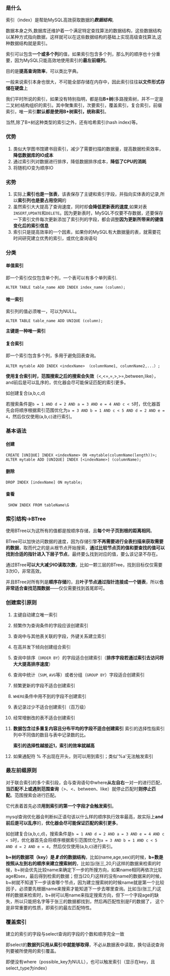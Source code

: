 ### 是什么

索引（index）是帮助MySQL高效获取数据的***数据结构***。

数据本身之外,数据库还维护着一个满足特定查找算法的数据结构，这些数据结构以某种方式指向数据，这样就可以在这些数据结构的基础上实现高级查找算法,这种数据结构就是索引。

索引可以包含**一个或多个列**的值，如果索引包含多个列，那么列的顺序也十分重要，因为MySQL只能高效地使用索引的**最左前缀列**。

目的是**提高查询效率**，可以类比字典。

一般来说索引本身也很大，不可能全部存储在内存中，因此索引往往**以文件形式存储在硬盘**上

我们平时所说的索引，如果没有特别指明，都是指**B+树**(多路搜索树，并不一定是二叉树)结构组织的索引。其中聚集索引，次要索引，覆盖索引，复合索引，前缀索引，唯一索引**默认都是使用B+树索引，统称索引**。

当然,除了B+树这种类型的索引之外，还有哈希索引(hash index)等。



### 优势

1. 类似大学图书馆建书目索引，减少了需要扫描的数据量，提高数据检索效率，**降低数据库的IO成本**
2. 通过索引列对数据进行排序，降低数据排序成本，**降低了CPU的消耗**
3. 将随机IO变为顺序IO

### 劣势

1. 实际上**索引也是一张表**，该表保存了主键和索引字段，并指向实体表的记录,所以**索引列也是要占用空间**的
2. 虽然索引大大提高了查询速度，同时却**会降低更新表的速度**,如果对表`INSERT`,`UPDATE`和`DELETE`。因为更新表时，MySQL不仅要不存数据，还要保存一下索引文件每次更新添加了索引列的字段，都会调整**因为更新所带来的键值变化后的索引信息**
3. 索引只是提高效率的一个因素，如果你的MySQL有大数据量的表，就需要花时间研究建立优秀的索引，或优化查询语句



### 分类

#### 单值索引 

即一个索引仅仅包含单个列，一个表可以有多个单列索引.

`ALTER TABLE table_name ADD INDEX index_name (column);`

#### 唯一索引

索引列的值必须唯一，可以为NULL。

`ALTER TABLE table_name ADD UNIQUE (column);`

**主键是一种唯一索引**

#### 复合索引

即一个索引包含多个列，多用于避免回表查询。

`ALTER mytable ADD INDEX <indexName> （columnName1, columnName2,...）;`

**使用复合索引时，范围搜索之后的搜索会失效**（<,<=,=,>,>=,between,like），and前后是可以乱序的，优化器会尽可能保证匹配的索引更多。

如创建复合(a,b,c,d)

若搜索条件是`b = 1 AND d = 2 AND a = 3 AND e = 4 AND c < 5`时，优化器首先会将顺序根据索引范围优化为`a = 3 AND b = 1 AND c < 5 AND d = 2 AND e = 4`，然后仅仅使用(a,b,c)进行索引。

 

### 基本语法

#### 创建

```mysql
CREATE [UNIQUE] INDEX <indexName> ON <mytable(columnName(length))>;
ALTER mytable ADD [UNIQUE] INDEX [<indexName>] (columnName);
```

#### 删除

```mysql
DROP INDEX [indexName] ON mytable;
```



#### 查看

```mysql
 SHOW INDEX FROM tableName\G
```



### 索引结构->BTree

使用BTree以为这所有的值都是按顺序存储，且**每个叶子页到根的距离相同**。

BTree可以加快访问数据的速度，因为存储引擎**不再需要进行全表扫描来获取需要的数据**，取而代之的是从根节点开始搜索，**通过比较节点页的值和要查找的值可以找到合适的指针进入下层子节点**，最终要么找到对应的值，要么该记录不存在。

通过BTree**可以大大减少IO读取次数**，比如一颗三层的BTree，找到目标仅仅需要3次IO，非常高效。

并且BTree对所有列是**顺序存储**的，且**叶子节点通过指针连接成一个链表**，所以**也非常适合查找范围数据**——仅仅需要找到首尾即可。



### 创建索引原则

1. 主键自动建立唯一索引
2. 频繁作为查询条件的字段应该创建索引
3. 查询中与其他表关联的字段，外键关系建立索引
4. 在高并发下倾向创建组合索引

5. 查询中排序（`ORDER BY`）的字段适合创建索引（**排序字段若通过索引去访问将大大提高排序速度**）
6. 查询中统计（`SUM`, `AVG`等）或者分组（`GROUP BY`）字段适合创建索引

7. 频繁更新的字段不适合创建索引

8. `WHERE`条件中用不到的字段不创建索引

9. 表记录过少不适合创建索引（百万级）

10. 经常增删改的表不适合创建索引

11. **数据包含过多重复内容且分布平均的字段不适合创建索引**
    索引的选择性指索引列中不同值的数目与表中记录数的比。

    **索引的选择性越接近1，索引的效率就越高**

12. 如果通配符 % 不出现在开头，则可以用到索引；类似'%a'无法触发索引

    

### 最左前缀原则

对于联合索引的多个索引段，会与查询语句中where**从左自右**一对一的进行匹配，**当匹配不上或遇到范围查询**（>、<、between、like）就停止匹配时**则停止匹配**。范围搜索会进行匹配。

它代表着首先必须**用到索引的第一个字段才会触发索引**。

mysql查询优化器会判断纠正语句该以什么样的顺序执行效率最高，故实际上**and前后是可以乱序**的，**优化器会尽可能保证匹配的索引更多**。

如创建复合(a,b,c,d)，搜索条件是`b = 1 AND d = 2 AND a = 3 AND e = 4 AND c < 5`时，优化器首先会将顺序根据索引范围优化为`a = 3 AND b = 1 AND c < 5 AND d = 2 AND e = 4`，然后仅仅使用(a,b,c)进行索引。

**b+树的数据项（key）是*复合*的数据结构**，比如(name,age,sex)的时候，**b+数是按照从左到右的顺序来建立搜索树的**，比如当(张三,20,F)这样的数据来检索的时候，b+树会优先比较name来确定下一步的所搜方向，如果name相同再依次比较age和sex，最后得到检索的数据；但当(20,F)这样的没有name的数据来的时候，b+树就不知道下一步该查哪个节点，因为建立搜索树的时候name就是第一个比较因子，必须要先根据name来搜索才能知道下一步去哪里查询。比如当(张三,F)这样的数据来检索时，b+树可以用name来指定搜索方向，但下一个字段age的缺失，所以只能把名字等于张三的数据都找到，然后再匹配性别是F的数据了， 这个是非常重要的性质，即索引的最左匹配特性。

### 覆盖索引

建立的索引的字段与select查询的字段的个数和顺序完全一致

即select的**数据列只用从索引中就能够取得**，不必从数据表中读取，换句话说查询列要被所使用的索引覆盖。

即便没有where（possible_key为NULL），也可以触发索引（显示在key，且select_type为index）